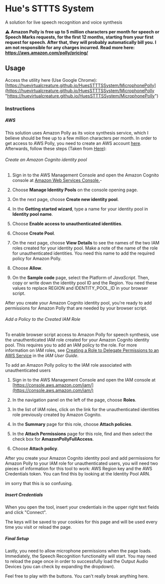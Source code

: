 
  
  

# Hue's STTTS System

A solution for live speech recognition and voice synthesis

⚠️ **Amazon Polly is free up to 5 million characters per month for speech or Speech Marks requests, for the first 12 months, starting from your first request for speech. 
     After that, they will probably automatically bill you. I am not responsible for any charges incurred. Read more here: https://aws.amazon.com/polly/pricing/**
  

## Usage

Access the utility here (Use Google Chrome): [https://huevirtualcreature.github.io/HuesSTTTSSystem/MicrophonePolly](https://huevirtualcreature.github.io/HuesSTTTSSystem/MicrophonePolly  "https://huevirtualcreature.github.io/HuesSTTTSSystem/MicrophonePolly")

  

### Instructions

  
  

##### AWS

This solution uses Amazon Polly as its voice synthesis service, which I believe should be free up to a few million characters per month. In order to get access to AWS Polly, you need to create an AWS account [here](https://signin.aws.amazon.com). Afterwards, follow these steps (Taken from [Here](https://docs.aws.amazon.com/sdk-for-javascript/v2/developer-guide/getting-started-browser.html)):

###### Create an Amazon Cognito identity pool

1. Sign in to the AWS Management Console and open the Amazon Cognito console at [Amazon Web Services Console.](https://console.aws.amazon.com/cognito/)-

2. Choose **Manage Identity Pools** on the console opening page.

3. On the next page, choose **Create new identity pool**.

4. In the **Getting started wizard**, type a name for your identity pool in **Identity pool name**.

5. Choose **Enable access to unauthenticated identities**.

6. Choose **Create Pool**.

7. On the next page, choose **View Details** to see the names of the two IAM roles created for your identity pool. Make a note of the name of the role for unauthenticated identities. You need this name to add the required policy for Amazon Polly.

8. Choose **Allow**.

9. On the **Sample code** page, select the Platform of _JavaScript_. Then, copy or write down the identity pool ID and the Region. You need these values to replace REGION and IDENTITY_POOL_ID in your browser script.

After you create your Amazon Cognito identity pool, you're ready to add permissions for Amazon Polly that are needed by your browser script.

  

###### Add a Policy to the Created IAM Role

To enable browser script access to Amazon Polly for speech synthesis, use the unauthenticated IAM role created for your Amazon Cognito identity pool. This requires you to add an IAM policy to the role. For more information on IAM roles, see [Creating a Role to Delegate Permissions to an AWS Service](https://docs.aws.amazon.com/IAM/latest/UserGuide/id_roles_create_for-service.html) in the _IAM User Guide_.

To add an Amazon Polly policy to the IAM role associated with unauthenticated users

  

1. Sign in to the AWS Management Console and open the IAM console at [https://console.aws.amazon.com/iam/](https://console.aws.amazon.com/iam/)

2. In the navigation panel on the left of the page, choose **Roles**.

3. In the list of IAM roles, click on the link for the unauthenticated identities role previously created by Amazon Cognito.

4. In the **Summary** page for this role, choose **Attach policies**.

5. In the **Attach Permissions** page for this role, find and then select the check box for **AmazonPollyFullAccess**.

6. Choose **Attach policy**.

After you create your Amazon Cognito identity pool and add permissions for Amazon Polly to your IAM role for unauthenticated users, you will need two pieces of information for this tool to work: AWS Region key and the AWS Credentials token. You can find this by looking at the Identity Pool ARN.

  

im sorry that this is so confusing.

  

##### Insert Credentials

When you open the tool, insert your credentials in the upper right text fields and click "Connect".

  

The keys will be saved to your cookies for this page and will be used every time you visit or reload the page.

  

##### Final Setup

Lastly, you need to allow microphone permissions when the page loads. Immediately, the Speech Recognition functionality will start. You may need to reload the page once in order to successfully load the Output Audio Devices (you can check by expanding the dropdown).

  

Feel free to play with the buttons. You can't really break anything here.
